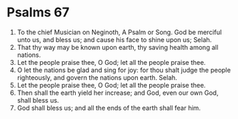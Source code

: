 ﻿# Psalms 67
1. To the chief Musician on Neginoth, A Psalm or Song. God be merciful unto us, and bless us; and cause his face to shine upon us; Selah. 
2. That thy way may be known upon earth, thy saving health among all nations. 
3. Let the people praise thee, O God; let all the people praise thee. 
4. O let the nations be glad and sing for joy: for thou shalt judge the people righteously, and govern the nations upon earth. Selah. 
5. Let the people praise thee, O God; let all the people praise thee. 
6. Then shall the earth yield her increase; and God, even our own God, shall bless us. 
7. God shall bless us; and all the ends of the earth shall fear him. 
